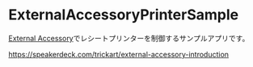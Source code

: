 # ExternalAccessoryPrinterSample

[External Accessory](https://developer.apple.com/documentation/externalaccessory/)でレシートプリンターを制御するサンプルアプリです。

https://speakerdeck.com/trickart/external-accessory-introduction